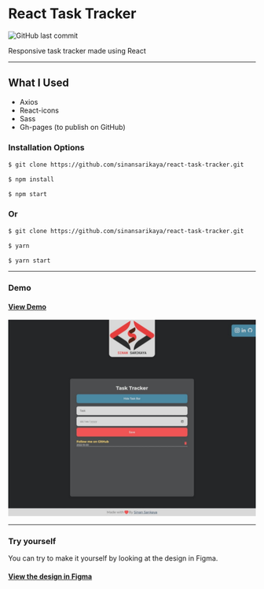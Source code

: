 # React Task Tracker

![GitHub last commit](https://img.shields.io/github/last-commit/sinansarikaya/react-task-tracker?style=flat-square)

Responsive task tracker made using React

<hr />

## What I Used

- Axios
- React-icons
- Sass
- Gh-pages (to publish on GitHub)

### Installation Options

```
$ git clone https://github.com/sinansarikaya/react-task-tracker.git
```

```
$ npm install
```

```
$ npm start
```

### Or

```
$ git clone https://github.com/sinansarikaya/react-task-tracker.git
```

```
$ yarn
```

```
$ yarn start
```

<hr />

### Demo

#### [View Demo](https://sinansarikaya.github.io/react-task-tracker/)

![Demo](./src/assets/demo.jpeg)

<hr />

### Try yourself

You can try to make it yourself by looking at the design in Figma.

#### [View the design in Figma](https://www.figma.com/file/2KIprXTiEeyKxUPnbtmXVi/Task-Tracker?node-id=0%3A1)

